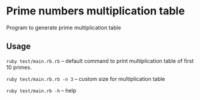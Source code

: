 # Prime numbers multiplication table

Program to generate prime multiplication table

## Usage

`ruby test/main.rb.rb` – default command to print multiplication table of first 10 primes.

`ruby test/main.rb.rb -n 3` – custom size for multiplication table

`ruby test/main.rb -h` – help
